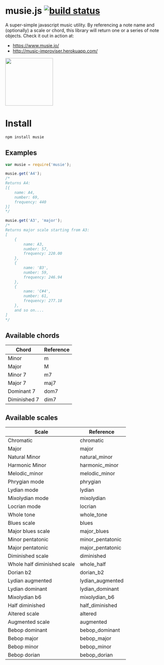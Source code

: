 # musie.js [![build status](https://travis-ci.org/TimothyTim/musie.js.svg)](https://travis-ci.org/TimothyTim/musie.js)

A super-simple javascript music utility. By referencing a note name and (optionally) a scale or chord, this library will return one or a series of note objects. Check it out in action at:

* https://www.musie.io/
* http://music-improviser.herokuapp.com/

<img src="https://s3-eu-west-1.amazonaws.com/musie/musie.png" style="width: 150px;" width="150" height="auto" />


# Install

``` js
npm install musie
```

## Examples

``` js
var musie = require('musie');

musie.get('A4');
/*
Returns A4:
[{
    name: A4,
    number: 69,
    frequency: 440
}]
*/

musie.get('A3', 'major');
/*
Returns major scale starting from A3:
[
    {
        name: A3,
        number: 57,
        frequency: 220.00
    },
    {
        name: 'B3',
        number: 59,
        frequency: 246.94
    },
    {
        name: 'C#4',
        number: 61,
        frequency: 277.18
    },
    and so on....
]
*/
```

## Available chords

| Chord  | Reference  |
|--------|------------|
| Minor | m  |
| Major | M  |
| Minor 7 | m7  |
| Major 7 | maj7  |
| Dominant 7 | dom7  |
| Diminished 7 | dim7  |

## Available scales

| Scale  | Reference  |
|--------|------------|
| Chromatic  | chromatic  |
| Major  | major  |
| Natural Minor  | natural_minor  |
| Harmonic Minor  | harmonic_minor  |
| Melodic_minor  | melodic_minor  |
| Phrygian mode  | phrygian  |
| Lydian mode  | lydian  |
| Mixolydian mode  | mixolydian  |
| Locrian mode  | locrian  |
| Whole tone  | whole_tone  |
| Blues scale  | blues  |
| Major blues scale  | major_blues  |
| Minor pentatonic  | minor_pentatonic  |
| Major pentatonic  | major_pentatonic  |
| Diminished scale  | diminished  |
| Whole half diminished scale | whole_half  |
| Dorian b2  | dorian_b2  |
| Lydian augmented  | lydian_augmented  |
| Lydian dominant  | lydian_dominant  |
| Mixolydian b6  | mixolydian_b6  |
| Half diminished  | half_diminished  |
| Altered scale  | altered  |
| Augmented scale  | augmented  |
| Bebop dominant  | bebop_dominant  |
| Bebop major  | bebop_major  |
| Bebop minor  | bebop_minor  |
| Bebop dorian  | bebop_dorian  |
